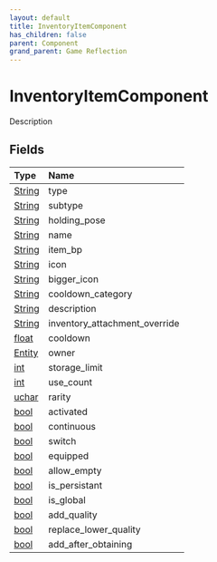 ```yaml
---
layout: default
title: InventoryItemComponent
has_children: false
parent: Component
grand_parent: Game Reflection
---
```

# InventoryItemComponent
Description 

## Fields

| Type | Name |
|:----------|:--------------|
| [String](/riftbreaker-wiki/docs/game-reflection/components/string/) | type |
| [String](/riftbreaker-wiki/docs/game-reflection/components/string/) | subtype |
| [String](/riftbreaker-wiki/docs/game-reflection/components/string/) | holding_pose |
| [String](/riftbreaker-wiki/docs/game-reflection/components/string/) | name |
| [String](/riftbreaker-wiki/docs/game-reflection/components/string/) | item_bp |
| [String](/riftbreaker-wiki/docs/game-reflection/components/string/) | icon |
| [String](/riftbreaker-wiki/docs/game-reflection/components/string/) | bigger_icon |
| [String](/riftbreaker-wiki/docs/game-reflection/components/string/) | cooldown_category |
| [String](/riftbreaker-wiki/docs/game-reflection/components/string/) | description |
| [String](/riftbreaker-wiki/docs/game-reflection/components/string/) | inventory_attachment_override |
| [float](/riftbreaker-wiki/docs/game-reflection/components/float/) | cooldown |
| [Entity](/riftbreaker-wiki/docs/game-reflection/classes/entity/) | owner |
| [int](/riftbreaker-wiki/docs/game-reflection/enums/int/) | storage_limit |
| [int](/riftbreaker-wiki/docs/game-reflection/enums/int/) | use_count |
| [uchar](/riftbreaker-wiki/docs/game-reflection/enums/uchar/) | rarity |
| [bool](/riftbreaker-wiki/docs/game-reflection/components/bool/) | activated |
| [bool](/riftbreaker-wiki/docs/game-reflection/components/bool/) | continuous |
| [bool](/riftbreaker-wiki/docs/game-reflection/components/bool/) | switch |
| [bool](/riftbreaker-wiki/docs/game-reflection/components/bool/) | equipped |
| [bool](/riftbreaker-wiki/docs/game-reflection/components/bool/) | allow_empty |
| [bool](/riftbreaker-wiki/docs/game-reflection/components/bool/) | is_persistant |
| [bool](/riftbreaker-wiki/docs/game-reflection/components/bool/) | is_global |
| [bool](/riftbreaker-wiki/docs/game-reflection/components/bool/) | add_quality |
| [bool](/riftbreaker-wiki/docs/game-reflection/components/bool/) | replace_lower_quality |
| [bool](/riftbreaker-wiki/docs/game-reflection/components/bool/) | add_after_obtaining |

